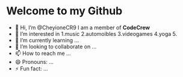 # Welcome to my Github

- 👋 Hi, I’m @CheyioneCR9 I am a member of **CodeCrew** 
- 👀 I’m interested in
  1.music
  2.automoibles
  3.videogames
  4.yoga
  5.
- 🌱 I’m currently learning ...
- 💞️ I’m looking to collaborate on ...
- 📫 How to reach me ...
- 😄 Pronouns: ...
- ⚡ Fun fact: ...

<!---
CheyioneCR9/CheyioneCR9 is a ✨ special ✨ repository because its `README.md` (this file) appears on your GitHub profile.
You can click the Preview link to take a look at your changes.
--->
